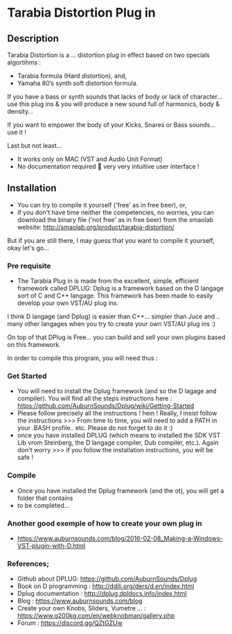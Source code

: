 # Tarabia Distortion Plug in

## Description
Tarabia Distortion is a … distortion plug in effect based on two specials algortihms :
- Tarabia formula (Hard distortion), and,
- Yamaha 80’s synth soft distortion formula.

If you have a bass or synth sounds that lacks of body or lack of character… use this plug ins & you will produce a new sound full of harmonics, body & density…

If you want to empower the body of your Kicks, Snares or Bass sounds… use it !

Last but not least…
- It works only on MAC (VST and Audio Unit Format)
- No documentation required 🙂 very very intuitive user interface !

## Installation
- You can try to compile it yourself ('free' as in free beer),
or,
- if you don't have time neither the competencies, no worries, you can download the binary file ('not free' as in free beer) from the smaolab website: http://smaolab.org/product/tarabia-distortion/

But if you are still there, I may guess that you want to compile it yourself, okay let's go...

### Pre requisite
- The Tarabia Plug in is made from the excellent, simple, efficient framework called DPLUG: Dplug is a framework based on the D langage sort of C and C++ langage. This framework has been made to easily develop your own VST/AU plug ins.

I think D langage (and Dplug) is easier than C++... simpler than Juce and .. many other langages when you try to create your own VST/AU plug ins :)

On top of that DPlug is Free... you can build and sell your own plugins based on this framework.

In order to compile this program, you will need thus :

### Get Started
- You will need to install the Dplug framework (and so the D lagage and compiler). You will find all the steps instructions here : https://github.com/AuburnSounds/Dplug/wiki/Getting-Started  
- Please follow precisely all the instructions ! hein ! Really, I insist follow the instructions >>> From time to time, you will need to add a PATH in your .BASH profile.. etc. Please do not forget to do it :)
- once you have installed DPLUG (which means to installed the SDK VST Lib vrom Steinberg, the D langage compiler, Dub compiler, etc.). Again don't worry >>> if you follow the installation instructions, you will be safe !

### Compile
- Once you have installed the Dplug framework (and the ot), you will get a folder that contains
- to be completed...

### Another good exemple of how to create your own plug in
- https://www.auburnsounds.com/blog/2016-02-08_Making-a-Windows-VST-plugin-with-D.html

### References;
- Github about DPLUG: https://github.com/AuburnSounds/Dplug
- Book on D programming : http://ddili.org/ders/d.en/index.html
- Dplug documentation : http://dplug.dpldocs.info/index.html
- Blog : https://www.auburnsounds.com/blog
- Create your own Knobs, Sliders, Vumetre ... : https://www.g200kg.com/en/webknobman/gallery.php
- Forum : https://discord.gg/QZtGZUw
